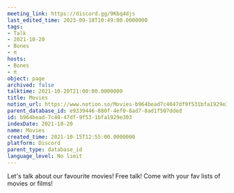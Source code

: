 ```yaml
---
meeting_link: https://discord.gg/9Kbq4djs
last_edited_time: 2023-09-18T10:49:00.0000000
tags:
- Talk
- 2021-10-20
- Bones
- π
hosts:
- Bones
- π
object: page
archived: false
talktime: 2021-10-20T21:00:00.0000000
title: Movies
notion_url: https://www.notion.so/Movies-b964bead7c4047df9f531bfa1929e303
parent_database_id: e9339446-880f-4ef0-8ad7-8ad1f507dded
id: b964bead-7c40-47df-9f53-1bfa1929e303
indexDate: 2021-10-20
name: Movies
created_time: 2021-10-15T12:55:00.0000000
platform: Discord
parent_type: database_id
language_level: No limit
---
```


Let's talk about our favourite movies!
Free talk! Come with your fav lists of movies or films!


